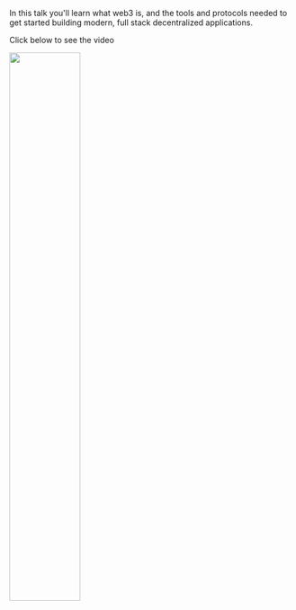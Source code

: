  In this talk you'll learn what web3 is, and the tools and protocols needed to get started building modern, full stack decentralized applications.
 
 Click below to see the video
 
[<img src="https://i.ytimg.com/vi/f9XRH7bjV8M/maxresdefault.jpg" width="50%">](https://www.youtube.com/watch?v=f9XRH7bjV8M "Web3 Stack")
<!--iframe width="800" height="400" src="https://www.youtube.com/embed/f9XRH7bjV8M" title="YouTube video player" frameborder="0" allow="accelerometer; autoplay; clipboard-write; encrypted-media; gyroscope; picture-in-picture" allowfullscreen></iframe>-->
